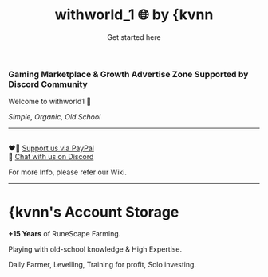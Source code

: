 <header>

<!--
  <<< Author notes: Course header >>>
  Include a 1280×640 image, course title in sentence case, and a concise description in emphasis.
  In your repository settings: enable template repository, add your 1280×640 social image, auto delete head branches.
  Add your open source license, GitHub uses MIT license.
-->

# withworld_1 🌐 by {kvnn

Get started here

</header>

<!--
  <<< Author notes: Step 1 >>>
  Choose 3-5 steps for your course.
  The first step is always the hardest, so pick something easy!
  Link to docs.github.com for further explanations.
  Encourage users to open new tabs for steps!
-->

### Gaming Marketplace & Growth Advertise Zone Supported by Discord Community

Welcome to withworld1 :wave:

_Simple, Organic, Old School_


---
<br>❤️‍🔥 [Support us via PayPal](paypal.com/paypalme/kvnn1337)
<br>🔗 [Chat with us on Discord](https://discord.gg/zKeN743a95)

For more Info, please refer our Wiki.

---

# {kvnn's Account Storage

**+15 Years** of RuneScape Farming.

Playing with old-school knowledge & High Expertise.

Daily Farmer, Levelling, Training for profit, Solo investing.

</footer>
